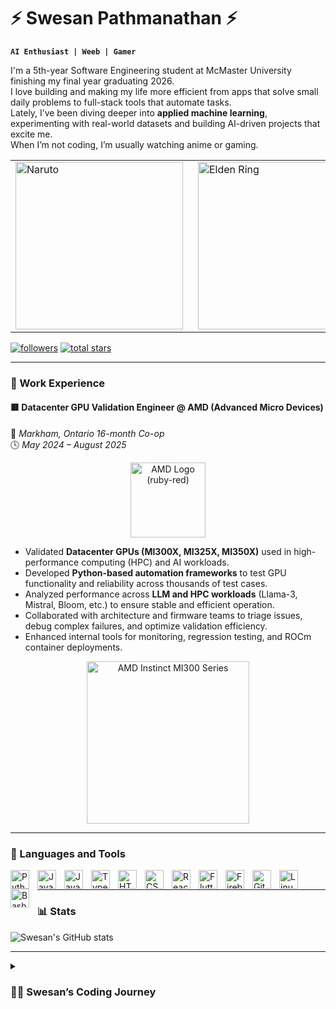 # ⚡ Swesan Pathmanathan ⚡

**`AI Enthusiast | Weeb | Gamer`**

I'm a 5th-year Software Engineering student at McMaster University finishing my final year graduating 2026.  
I love building and making my life more efficient from apps that solve small daily problems to full-stack tools that automate tasks.  
Lately, I’ve been diving deeper into **applied machine learning**, experimenting with real-world datasets and building AI-driven projects that excite me.  
When I’m not coding, I’m usually watching anime or gaming. 

<div align="center">
  <table>
    <tr>
      <td style="padding-right:16px;">
        <img src="https://gifdb.com/images/high/naruto-uzumaki-smile-arms-back-e0w6kyursun32se9.webp"
             width="268" height="268" style="object-fit:cover;" alt="Naruto">
      </td>
      <td>
        <img src="https://images.steamusercontent.com/ugc/1850421768903001124/3809B8456C4D8D1064EECE91F418E90B77BFD719/?imw=268&imh=268&ima=fit&impolicy=Letterbox&imcolor=%23000000&letterbox=true"
             width="268" height="268" style="object-fit:cover;" alt="Elden Ring">
      </td>
    </tr>
  </table>
</div>





<p align="left">
  <a href="https://github.com/swesan123?tab=followers">
     <img alt="followers" title="Follow me on GitHub" src="https://custom-icon-badges.demolab.com/github/followers/swesan123?color=236ad3&labelColor=1155ba&style=for-the-badge&logo=person-add&label=Follow&logoColor=white"/></a>
  <a href="https://github.com/swesan123?tab=repositories&sort=stargazers">
     <img alt="total stars" title="Total stars on GitHub" src="https://custom-icon-badges.demolab.com/github/stars/swesan123?color=55960c&style=for-the-badge&labelColor=488207&logo=star"/></a>
</p>

---

### 💼 Work Experience

#### 🟥 **Datacenter GPU Validation Engineer @ AMD (Advanced Micro Devices)**
📍 *Markham, Ontario  16-month Co-op*  
🕓 *May 2024 – August 2025*

<p align="center">
  <img src="https://cdn.thefpsreview.com/wp-content/uploads/2020/10/amd-logo-ruby-red-1024x576.jpg" width="120" alt="AMD Logo (ruby-red)"/>
</p>

- Validated **Datacenter GPUs (MI300X, MI325X, MI350X)** used in high-performance computing (HPC) and AI workloads.
- Developed **Python-based automation frameworks** to test GPU functionality and reliability across thousands of test cases. 
- Analyzed performance across **LLM and HPC workloads** (Llama-3, Mistral, Bloom, etc.) to ensure stable and efficient operation.
- Collaborated with architecture and firmware teams to triage issues, debug complex failures, and optimize validation efficiency.
- Enhanced internal tools for monitoring, regression testing, and ROCm container deployments.

<p align="center">
  <img src="https://146a55aca6f00848c565-a7635525d40ac1c70300198708936b4e.ssl.cf1.rackcdn.com/images/d9e8dfefdf10a566a4ce76ecf16e02619f705ff0.png" width="260" alt="AMD Instinct MI300 Series"/>
</p>

---

### 🧰 Languages and Tools

<img align="left" alt="Python" width="30px" style="padding-right:10px;" src="https://cdn.jsdelivr.net/gh/devicons/devicon/icons/python/python-original.svg" />
<img align="left" alt="Java" width="30px" style="padding-right:10px;" src="https://cdn.jsdelivr.net/gh/devicons/devicon/icons/java/java-original.svg" />
<img align="left" alt="JavaScript" width="30px" style="padding-right:10px;" src="https://cdn.jsdelivr.net/gh/devicons/devicon/icons/javascript/javascript-plain.svg" />
<img align="left" alt="TypeScript" width="30px" style="padding-right:10px;" src="https://cdn.jsdelivr.net/gh/devicons/devicon/icons/typescript/typescript-plain.svg" />
<img align="left" alt="HTML" width="30px" style="padding-right:10px;" src="https://cdn.jsdelivr.net/gh/devicons/devicon/icons/html5/html5-original.svg" />
<img align="left" alt="CSS" width="30px" style="padding-right:10px;" src="https://cdn.jsdelivr.net/gh/devicons/devicon/icons/css3/css3-original.svg" />
<img align="left" alt="React" width="30px" style="padding-right:10px;" src="https://cdn.jsdelivr.net/gh/devicons/devicon/icons/react/react-original.svg" />
<img align="left" alt="Flutter" width="30px" style="padding-right:10px;" src="https://cdn.jsdelivr.net/gh/devicons/devicon/icons/flutter/flutter-original.svg" />
<img align="left" alt="Firebase" width="30px" style="padding-right:10px;" src="https://cdn.jsdelivr.net/gh/devicons/devicon/icons/firebase/firebase-plain.svg" />
<img align="left" alt="Git" width="30px" style="padding-right:10px;" src="https://cdn.jsdelivr.net/gh/devicons/devicon/icons/git/git-original.svg" />
<img align="left" alt="Linux" width="30px" style="padding-right:10px;" src="https://cdn.jsdelivr.net/gh/devicons/devicon/icons/linux/linux-original.svg" />
<img align="left" alt="Bash" width="30px" style="padding-right:10px;" src="https://cdn.jsdelivr.net/gh/devicons/devicon/icons/bash/bash-original.svg" />
<br />

---

### 📊 Stats

![Swesan's GitHub stats](https://github-readme-stats.vercel.app/api?username=swesan123&show_icons=true&theme=gotham)

---

<details>
 <summary><h3>👨‍💻 Swesan’s Coding Journey</h3></summary>
 I started my journey exploring how software can make life more efficient from student apps to AI projects.  
 Over time, I’ve grown passionate about automation, backend systems, and applying machine learning to solve real problems.  
 I love experimenting, learning, and improving my workflows and if it’s fun to build, I’m already on it.

 In my childhood, my first exposure to programming was through **HTML and CSS** web development instantly caught my attention because it was such a creative space.  
 By the time I hit high school, I started experimenting with **Java**, mainly to learn how to mod in *Minecraft*, which at the time was written in Java. That ended up teaching me a ton about logic, object-oriented programming, and even sparked my interest in game development.  
 Eventually, I picked up **Python**, and it quickly became my go-to language from writing automation scripts to building ML models, it’s been the one I rely on most.  
 I’ve never really limited myself to a single language; I pick up whatever tool or language fits the problem I’m trying to solve. Whether it’s backend systems, AI, or random side projects, I’m always learning something new to get the job done.
</details>
